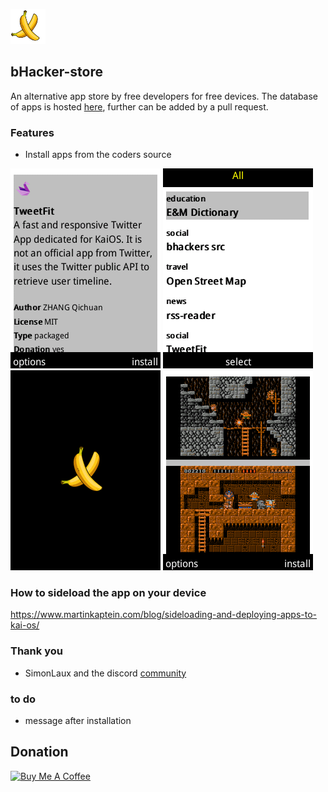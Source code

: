 ![logo](/images/logo.png) 

## bHacker-store

An alternative app store by free developers for free devices.
The database of apps is hosted [here](https://banana-hackers.gitlab.io/store-db), further can be added by a pull request.

### Features
+ Install apps from the coders source


![image-1](/images/image-1.png)
![image-2](/images/image-2.png)
![image-3](/images/image-3.png)
![image-4](/images/image-4.png)



### How to sideload the app on your device
https://www.martinkaptein.com/blog/sideloading-and-deploying-apps-to-kai-os/


### Thank you
+ SimonLaux and the discord [community](https://discord.gg/t2CBPb)

### to do

- message after installation

## Donation
<a href="https://www.buymeacoffee.com/vj6Q8lR" target="_blank"><img src="https://cdn.buymeacoffee.com/buttons/lato-orange.png" alt="Buy Me A Coffee" style="height: 25px !important;width: 108px !important;" ></a>
